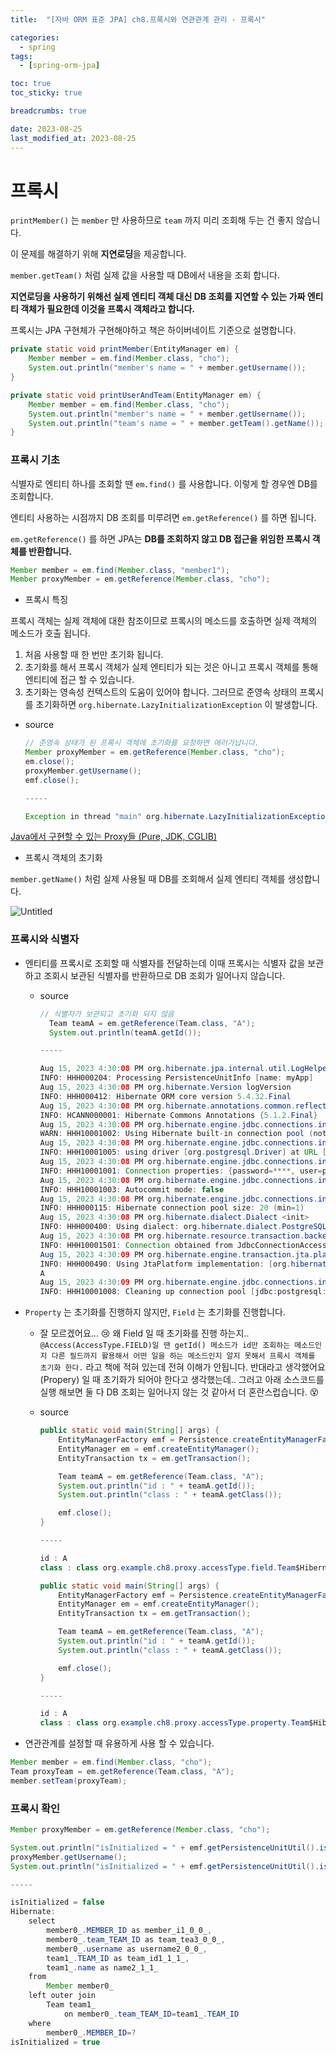 ```yaml
---
title:  "[자바 ORM 표준 JPA] ch8.프록시와 연관관계 관리 - 프록시"

categories:
  - spring
tags:
  - [spring-orm-jpa]

toc: true
toc_sticky: true

breadcrumbs: true

date: 2023-08-25
last_modified_at: 2023-08-25
---
```


# 프록시

`printMember()` 는 `member` 만 사용하므로 `team` 까지 미리 조회해 두는 건 좋지 않습니다.

이 문제를 해결하기 위해 **지연로딩**을 제공합니다.

`member.getTeam()` 처럼 실제 값을 사용할 때 DB에서 내용을 조회 합니다.

**지연로딩을 사용하기 위해선 실제 엔티티 객체 대신 DB 조회를 지연할 수 있는 가짜 엔티티 객체가 필요한데 이것을 프록시 객체라고 합니다.**

프록시는 JPA 구현체가 구현해야하고 책은 하이버네이트 기준으로 설명합니다.

```java
private static void printMember(EntityManager em) {
    Member member = em.find(Member.class, "cho");
    System.out.println("member's name = " + member.getUsername());
}

private static void printUserAndTeam(EntityManager em) {
    Member member = em.find(Member.class, "cho");
    System.out.println("member's name = " + member.getUsername());
    System.out.println("team's name = " + member.getTeam().getName());
}
```

### 프록시 기초

식별자로 엔티티 하나를 조회할 땐 `em.find()` 를 사용합니다. 이렇게 할 경우엔 DB를 조회합니다.

엔티티 사용하는 시점까지 DB 조회를 미루려면 `em.getReference()` 를 하면 됩니다.

`em.getReference()` 를 하면 JPA는 **DB를 조회하지 않고 DB 접근을 위임한 프록시 객체를 반환합니다.**

```java
Member member = em.find(Member.class, "member1");
Member proxyMember = em.getReference(Member.class, "cho");
```

- 프록시 특징

프록시 객체는 실제 객체에 대한 참조이므로 프록시의 메소드를 호출하면 실제 객체의 메소드가 호출 됩니다.

1. 처음 사용할 때 한 번만 초기화 됩니다.
2. 초기화를 해서 프록시 객체가 실제 엔티티가 되는 것은 아니고 프록시 객체를 통해 엔티티에 접근 할 수 있습니다.
3. 초기화는 영속성 컨텍스트의 도움이 있어야 합니다. 그러므로 준영속 상태의 프록시를 초기화하면 `org.hibernate.LazyInitializationException` 이 발생합니다.
  - source

      ```java
      // 준영속 상태가 된 프록시 객체에 초기화를 요청하면 에러가납니다.
      Member proxyMember = em.getReference(Member.class, "cho");
      em.close();
      proxyMember.getUsername();
      emf.close();
      
      -----
      
      Exception in thread "main" org.hibernate.LazyInitializationException: could not initialize proxy [org.example.ch8.proxy.Member#cho] - no Session
      ```


[Java에서 구현할 수 있는 Proxy들 (Pure, JDK, CGLIB)](https://lob-dev.tistory.com/entry/Java에서-구현할-수-있는-Proxy-들-Pure-JDK-CGLIB)

- 프록시 객체의 초기화

`member.getName()` 처럼 실제 사용될 때 DB를 조회해서 실제 엔티티 객체를 생성합니다.

![Untitled](../image/8/8_1.png)

### 프록시와 식별자

- 엔티티를 프록시로 조회할 때 식별자를 전달하는데 이때 프록시는 식별자 값을 보관하고 조회시 보관된 식별자를 반환하므로 DB 조회가 일어나지 않습니다.
  - source

      ```java
      // 식별자가 보관되고 초기화 되지 않음
        Team teamA = em.getReference(Team.class, "A");
        System.out.println(teamA.getId());
      
      -----
      
      Aug 15, 2023 4:30:08 PM org.hibernate.jpa.internal.util.LogHelper logPersistenceUnitInformation
      INFO: HHH000204: Processing PersistenceUnitInfo [name: myApp]
      Aug 15, 2023 4:30:08 PM org.hibernate.Version logVersion
      INFO: HHH000412: Hibernate ORM core version 5.4.32.Final
      Aug 15, 2023 4:30:08 PM org.hibernate.annotations.common.reflection.java.JavaReflectionManager <clinit>
      INFO: HCANN000001: Hibernate Commons Annotations {5.1.2.Final}
      Aug 15, 2023 4:30:08 PM org.hibernate.engine.jdbc.connections.internal.DriverManagerConnectionProviderImpl configure
      WARN: HHH10001002: Using Hibernate built-in connection pool (not for production use!)
      Aug 15, 2023 4:30:08 PM org.hibernate.engine.jdbc.connections.internal.DriverManagerConnectionProviderImpl buildCreator
      INFO: HHH10001005: using driver [org.postgresql.Driver] at URL [jdbc:postgresql://localhost:5432/postgres?currentSchema=jpa]
      Aug 15, 2023 4:30:08 PM org.hibernate.engine.jdbc.connections.internal.DriverManagerConnectionProviderImpl buildCreator
      INFO: HHH10001001: Connection properties: {password=****, user=postgres}
      Aug 15, 2023 4:30:08 PM org.hibernate.engine.jdbc.connections.internal.DriverManagerConnectionProviderImpl buildCreator
      INFO: HHH10001003: Autocommit mode: false
      Aug 15, 2023 4:30:08 PM org.hibernate.engine.jdbc.connections.internal.DriverManagerConnectionProviderImpl$PooledConnections <init>
      INFO: HHH000115: Hibernate connection pool size: 20 (min=1)
      Aug 15, 2023 4:30:08 PM org.hibernate.dialect.Dialect <init>
      INFO: HHH000400: Using dialect: org.hibernate.dialect.PostgreSQL10Dialect
      Aug 15, 2023 4:30:08 PM org.hibernate.resource.transaction.backend.jdbc.internal.DdlTransactionIsolatorNonJtaImpl getIsolatedConnection
      INFO: HHH10001501: Connection obtained from JdbcConnectionAccess [org.hibernate.engine.jdbc.env.internal.JdbcEnvironmentInitiator$ConnectionProviderJdbcConnectionAccess@2b289ac9] for (non-JTA) DDL execution was not in auto-commit mode; the Connection 'local transaction' will be committed and the Connection will be set into auto-commit mode.
      Aug 15, 2023 4:30:09 PM org.hibernate.engine.transaction.jta.platform.internal.JtaPlatformInitiator initiateService
      INFO: HHH000490: Using JtaPlatform implementation: [org.hibernate.engine.transaction.jta.platform.internal.NoJtaPlatform]
      A
      Aug 15, 2023 4:30:09 PM org.hibernate.engine.jdbc.connections.internal.DriverManagerConnectionProviderImpl$PoolState stop
      INFO: HHH10001008: Cleaning up connection pool [jdbc:postgresql://localhost:5432/postgres?currentSchema=jpa]
      ```

- `Property` 는 초기화를 진행하지 않지만, `Field` 는 초기화를 진행합니다.
  - 잘 모르겠어요... 😢 왜 Field 일 때 초기화를 진행 하는지..
    `@Access(AccessType.FIELD)일 땐 getId() 메소드가 id만 조회하는 메소드인지 다른 필드까지 활용해서 어떤 일을 하는 메소드인지 알지 못해서 프록시 객체를 초기화 한다.` 라고 책에 적혀 있는데 전혀 이해가 안됩니다. 반대라고 생각했어요 (Propery) 일 때 초기화가 되어야 한다고 생각했는데.. 그러고 아래 소스코드를 실행 해보면 둘 다 DB 조회는 일어나지 않는 것 같아서 더 혼란스럽습니다. 😵
  - source

      ```java
      public static void main(String[] args) {
          EntityManagerFactory emf = Persistence.createEntityManagerFactory("myApp");
          EntityManager em = emf.createEntityManager();
          EntityTransaction tx = em.getTransaction();
      
          Team teamA = em.getReference(Team.class, "A");
          System.out.println("id : " + teamA.getId());
          System.out.println("class : " + teamA.getClass());
      
          emf.close();
      }
      
      -----
      
      id : A
      class : class org.example.ch8.proxy.accessType.field.Team$HibernateProxy$mFw53v4i
      ```

      ```java
      public static void main(String[] args) {
          EntityManagerFactory emf = Persistence.createEntityManagerFactory("myApp");
          EntityManager em = emf.createEntityManager();
          EntityTransaction tx = em.getTransaction();
      
          Team teamA = em.getReference(Team.class, "A");
          System.out.println("id : " + teamA.getId());
          System.out.println("class : " + teamA.getClass());
      
          emf.close();
      }
      
      -----
      
      id : A
      class : class org.example.ch8.proxy.accessType.property.Team$HibernateProxy$XSeNbh7u
      ```

- 연관관계를 설정할 때 유용하게 사용 할 수 있습니다.

```java
Member member = em.find(Member.class, "cho");
Team proxyTeam = em.getReference(Team.class, "A");
member.setTeam(proxyTeam);
```

### 프록시 확인

```java
Member proxyMember = em.getReference(Member.class, "cho");

System.out.println("isInitialized = " + emf.getPersistenceUnitUtil().isLoaded(proxyMember));
proxyMember.getUsername();
System.out.println("isInitialized = " + emf.getPersistenceUnitUtil().isLoaded(proxyMember));

-----

isInitialized = false
Hibernate: 
    select
        member0_.MEMBER_ID as member_i1_0_0_,
        member0_.team_TEAM_ID as team_tea3_0_0_,
        member0_.username as username2_0_0_,
        team1_.TEAM_ID as team_id1_1_1_,
        team1_.name as name2_1_1_ 
    from
        Member member0_ 
    left outer join
        Team team1_ 
            on member0_.team_TEAM_ID=team1_.TEAM_ID 
    where
        member0_.MEMBER_ID=?
isInitialized = true
```